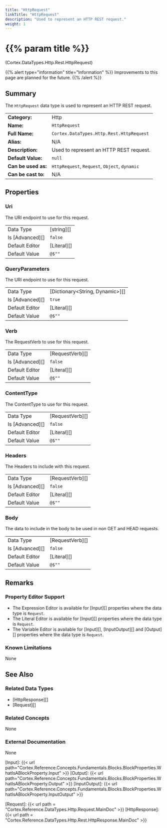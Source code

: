 ```yaml
---
title: "HttpRequest"
linkTitle: "HttpRequest"
description: "Used to represent an HTTP REST request."
weight: 1
---
```


# {{% param title %}}

<p class="namespace">(Cortex.DataTypes.Http.Rest.HttpRequest)</p>

{{% alert type="information" title="Information" %}} Improvements to this page are planned for the future. {{% /alert %}}

## Summary

The `HttpRequest` data type is used to represent an HTTP REST request.

|                     |                                               |
|---------------------|-----------------------------------------------|
| **Category:**       | Http                                          |
| **Name:**           | `HttpRequest`                                 |
| **Full Name:**      | `Cortex.DataTypes.Http.Rest.HttpRequest`      |
| **Alias:**          | N/A                                           |
| **Description:**    | Used to represent an HTTP REST request.       |
| **Default Value:**  | `null`                                        |
| **Can be used as:** | `HttpRequest`, `Request`, `Object`, `dynamic` |
| **Can be cast to:** | N/A                                           |

## Properties

### Uri

The URI endpoint to use for this request.

|                 |             |
|-----------------|-------------|
| Data Type       | [string][]  |
| Is [Advanced][] | `false`     |
| Default Editor  | [Literal][] |
| Default Value   | `@$""`      |

### QueryParameters

The URI endpoint to use for this request.

|                 |                                 |
|-----------------|---------------------------------|
| Data Type       | [Dictionary<String, Dynamic>][] |
| Is [Advanced][] | `true`                          |
| Default Editor  | [Literal][]                     |
| Default Value   | `@$""`                          |

### Verb

The RequestVerb to use for this request.

|                 |                 |
|-----------------|-----------------|
| Data Type       | [RequestVerb][] |
| Is [Advanced][] | `false`         |
| Default Editor  | [Literal][]     |
| Default Value   | `@$""`          |

### ContentType

The ContentType to use for this request.

|                 |                 |
|-----------------|-----------------|
| Data Type       | [RequestVerb][] |
| Is [Advanced][] | `false`         |
| Default Editor  | [Literal][]     |
| Default Value   | `@$""`          |

### Headers

The Headers to include with this request.

|                 |                 |
|-----------------|-----------------|
| Data Type       | [RequestVerb][] |
| Is [Advanced][] | `false`         |
| Default Editor  | [Literal][]     |
| Default Value   | `@$""`          |

### Body

The data to include in the body to be used in non GET and HEAD requests.

|                 |                 |
|-----------------|-----------------|
| Data Type       | [RequestVerb][] |
| Is [Advanced][] | `false`         |
| Default Editor  | [Literal][]     |
| Default Value   | `@$""`          |

## Remarks

### Property Editor Support

- The Expression Editor is available for [Input][] properties where the data type is `Request`.
- The Literal Editor is available for [Input][] properties where the data type is `Request`.
- The Variable Editor is available for [Input][], [InputOutput][] and [Output][] properties where the data type is `Request`.

### Known Limitations

None

## See Also

### Related Data Types

- [HttpResponse][]
- [Request][]

### Related Concepts

None

### External Documentation

None

[Input]: {{< url path="Cortex.Reference.Concepts.Fundamentals.Blocks.BlockProperties.WhatIsABlockProperty.Input" >}}
[Output]: {{< url path="Cortex.Reference.Concepts.Fundamentals.Blocks.BlockProperties.WhatIsABlockProperty.Output" >}}
[InputOutput]: {{< url path="Cortex.Reference.Concepts.Fundamentals.Blocks.BlockProperties.WhatIsABlockProperty.InputOutput" >}}

[Request]: {{< url path = "Cortex.Reference.DataTypes.Http.Request.MainDoc" >}}
[HttpResponse]: {{< url path = "Cortex.Reference.DataTypes.Http.Rest.HttpResponse.MainDoc" >}}
